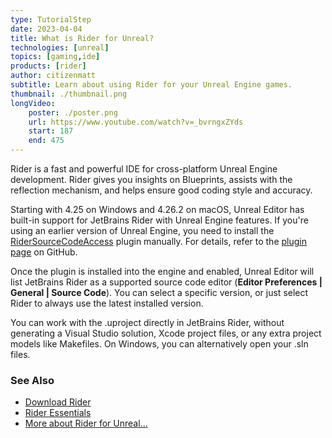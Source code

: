 ```yaml
---
type: TutorialStep
date: 2023-04-04
title: What is Rider for Unreal?
technologies: [unreal]
topics: [gaming,ide]
products: [rider]
author: citizenmatt
subtitle: Learn about using Rider for your Unreal Engine games.
thumbnail: ./thumbnail.png
longVideo: 
    poster: ./poster.png
    url: https://www.youtube.com/watch?v=_bvrngxZYds
    start: 187
    end: 475
---
```


Rider is a fast and powerful IDE for cross-platform Unreal Engine development. Rider gives you insights on Blueprints, assists with the reflection mechanism, and helps ensure good coding style and accuracy.

Starting with 4.25 on Windows and 4.26.2 on macOS, Unreal Editor has built-in support for JetBrains Rider with Unreal Engine features. If you're using an earlier version of Unreal Engine, you need to install the [RiderSourceCodeAccess](https://www.unrealengine.com/marketplace/en-US/product/rider-source-code-access) plugin manually. For details, refer to the [plugin page](https://github.com/JetBrains/RiderSourceCodeAccess) on GitHub.

Once the plugin is installed into the engine and enabled, Unreal Editor will list JetBrains Rider as a supported source code editor (**Editor Preferences \| General \| Source Code**). You can select a specific version, or just select Rider to always use the latest installed version.

You can work with the .uproject directly in JetBrains Rider, without generating a Visual Studio solution, Xcode project files, or any extra project models like Makefiles. On Windows, you can alternatively open your .sln files.

### See Also

- [Download Rider](https://www.jetbrains.com/rider/download/)
- [Rider Essentials](https://www.jetbrains.com/dotnet/guide/tutorials/rider-essentials/)
- [More about Rider for Unreal...](https://www.jetbrains.com/lp/rider-unreal/)